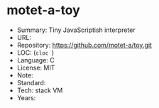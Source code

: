 # motet-a-toy

* Summary:    Tiny JavaScriptish interpreter
* URL:        
* Repository: https://github.com/motet-a/toy.git
* LOC:        (`cloc `)
* Language:   C
* License:    MIT
* Note:       
* Standard:   
* Tech:       stack VM
* Years:      
